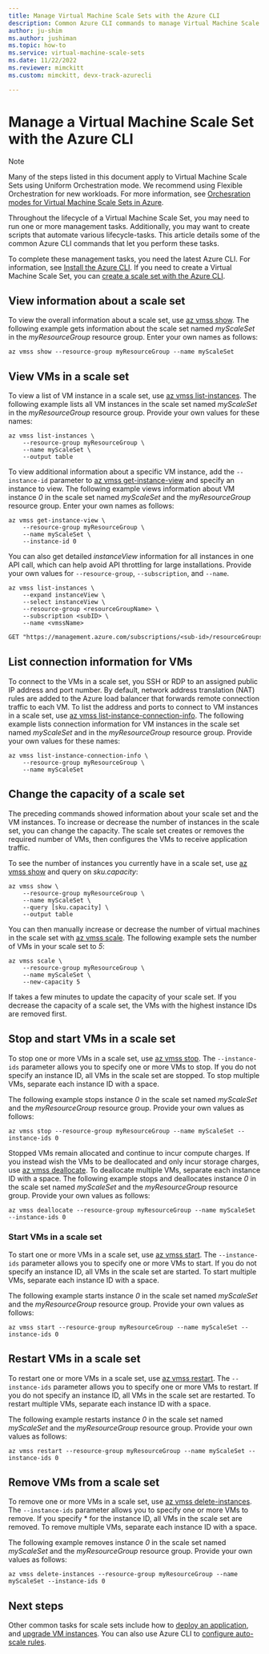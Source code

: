 ```yaml
---
title: Manage Virtual Machine Scale Sets with the Azure CLI
description: Common Azure CLI commands to manage Virtual Machine Scale Sets, such as how to start and stop an instance, or change the scale set capacity.
author: ju-shim
ms.author: jushiman
ms.topic: how-to
ms.service: virtual-machine-scale-sets
ms.date: 11/22/2022
ms.reviewer: mimckitt
ms.custom: mimckitt, devx-track-azurecli

---
```

# Manage a Virtual Machine Scale Set with the Azure CLI

> [!NOTE]
> Many of the steps listed in this document apply to Virtual Machine Scale Sets using Uniform Orchestration mode. We recommend using Flexible Orchestration for new workloads. For more information, see [Orchesration modes for Virtual Machine Scale Sets in Azure](virtual-machine-scale-sets-orchestration-modes.md).

Throughout the lifecycle of a Virtual Machine Scale Set, you may need to run one or more management tasks. Additionally, you may want to create scripts that automate various lifecycle-tasks. This article details some of the common Azure CLI commands that let you perform these tasks.

To complete these management tasks, you need the latest Azure CLI. For information, see [Install the Azure CLI](/cli/azure/install-azure-cli). If you need to create a Virtual Machine Scale Set, you can [create a scale set with the Azure CLI](quick-create-cli.md).


## View information about a scale set
To view the overall information about a scale set, use [az vmss show](/cli/azure/vmss). The following example gets information about the scale set named *myScaleSet* in the *myResourceGroup* resource group. Enter your own names as follows:

```azurecli
az vmss show --resource-group myResourceGroup --name myScaleSet
```


## View VMs in a scale set
To view a list of VM instance in a scale set, use [az vmss list-instances](/cli/azure/vmss). The following example lists all VM instances in the scale set named *myScaleSet* in the *myResourceGroup* resource group. Provide your own values for these names:

```azurecli
az vmss list-instances \
    --resource-group myResourceGroup \
    --name myScaleSet \
    --output table
```

To view additional information about a specific VM instance, add the `--instance-id` parameter to [az vmss get-instance-view](/cli/azure/vmss) and specify an instance to view. The following example views information about VM instance *0* in the scale set named *myScaleSet* and the *myResourceGroup* resource group. Enter your own names as follows:

```azurecli
az vmss get-instance-view \
    --resource-group myResourceGroup \
    --name myScaleSet \
    --instance-id 0
```

You can also get detailed *instanceView* information for all instances in one API call, which can help avoid API throttling for large installations. Provide your own values for `--resource-group`, `--subscription`, and `--name`.

```azurecli
az vmss list-instances \
    --expand instanceView \
    --select instanceView \
    --resource-group <resourceGroupName> \
    --subscription <subID> \
    --name <vmssName>
```

```rest
GET "https://management.azure.com/subscriptions/<sub-id>/resourceGroups/<resourceGroupName>/providers/Microsoft.Compute/virtualMachineScaleSets/<VMSSName>/virtualMachines?api-version=2019-03-01&%24expand=instanceView"
```

## List connection information for VMs
To connect to the VMs in a scale set, you SSH or RDP to an assigned public IP address and port number. By default, network address translation (NAT) rules are added to the Azure load balancer that forwards remote connection traffic to each VM. To list the address and ports to connect to VM instances in a scale set, use [az vmss list-instance-connection-info](/cli/azure/vmss). The following example lists connection information for VM instances in the scale set named *myScaleSet* and in the *myResourceGroup* resource group. Provide your own values for these names:

```azurecli
az vmss list-instance-connection-info \
    --resource-group myResourceGroup \
    --name myScaleSet
```


## Change the capacity of a scale set
The preceding commands showed information about your scale set and the VM instances. To increase or decrease the number of instances in the scale set, you can change the capacity. The scale set creates or removes the required number of VMs, then configures the VMs to receive application traffic.

To see the number of instances you currently have in a scale set, use [az vmss show](/cli/azure/vmss) and query on *sku.capacity*:

```azurecli
az vmss show \
    --resource-group myResourceGroup \
    --name myScaleSet \
    --query [sku.capacity] \
    --output table
```

You can then manually increase or decrease the number of virtual machines in the scale set with [az vmss scale](/cli/azure/vmss). The following example sets the number of VMs in your scale set to *5*:

```azurecli
az vmss scale \
    --resource-group myResourceGroup \
    --name myScaleSet \
    --new-capacity 5
```

If takes a few minutes to update the capacity of your scale set. If you decrease the capacity of a scale set, the VMs with the highest instance IDs are removed first.


## Stop and start VMs in a scale set
To stop one or more VMs in a scale set, use [az vmss stop](/cli/azure/vmss#az-vmss-stop). The `--instance-ids` parameter allows you to specify one or more VMs to stop. If you do not specify an instance ID, all VMs in the scale set are stopped. To stop multiple VMs, separate each instance ID with a space.

The following example stops instance *0* in the scale set named *myScaleSet* and the *myResourceGroup* resource group. Provide your own values as follows:

```azurecli
az vmss stop --resource-group myResourceGroup --name myScaleSet --instance-ids 0
```

Stopped VMs remain allocated and continue to incur compute charges. If you instead wish the VMs to be deallocated and only incur storage charges, use [az vmss deallocate](/cli/azure/vmss). To deallocate multiple VMs, separate each instance ID with a space. The following example stops and deallocates instance *0* in the scale set named *myScaleSet* and the *myResourceGroup* resource group. Provide your own values as follows:

```azurecli
az vmss deallocate --resource-group myResourceGroup --name myScaleSet --instance-ids 0
```


### Start VMs in a scale set
To start one or more VMs in a scale set, use [az vmss start](/cli/azure/vmss). The `--instance-ids` parameter allows you to specify one or more VMs to start. If you do not specify an instance ID, all VMs in the scale set are started. To start multiple VMs, separate each instance ID with a space.

The following example starts instance *0* in the scale set named *myScaleSet* and the *myResourceGroup* resource group. Provide your own values as follows:

```azurecli
az vmss start --resource-group myResourceGroup --name myScaleSet --instance-ids 0
```


## Restart VMs in a scale set
To restart one or more VMs in a scale set, use [az vmss restart](/cli/azure/vmss). The `--instance-ids` parameter allows you to specify one or more VMs to restart. If you do not specify an instance ID, all VMs in the scale set are restarted. To restart multiple VMs, separate each instance ID with a space.

The following example restarts instance *0* in the scale set named *myScaleSet* and the *myResourceGroup* resource group. Provide your own values as follows:

```azurecli
az vmss restart --resource-group myResourceGroup --name myScaleSet --instance-ids 0
```


## Remove VMs from a scale set
To remove one or more VMs in a scale set, use [az vmss delete-instances](/cli/azure/vmss). The `--instance-ids` parameter allows you to specify one or more VMs to remove. If you specify * for the instance ID, all VMs in the scale set are removed. To remove multiple VMs, separate each instance ID with a space.

The following example removes instance *0* in the scale set named *myScaleSet* and the *myResourceGroup* resource group. Provide your own values as follows:

```azurecli
az vmss delete-instances --resource-group myResourceGroup --name myScaleSet --instance-ids 0
```


## Next steps
Other common tasks for scale sets include how to [deploy an application](virtual-machine-scale-sets-deploy-app.md), and [upgrade VM instances](virtual-machine-scale-sets-upgrade-scale-set.md). You can also use Azure CLI to [configure auto-scale rules](virtual-machine-scale-sets-autoscale-overview.md).

